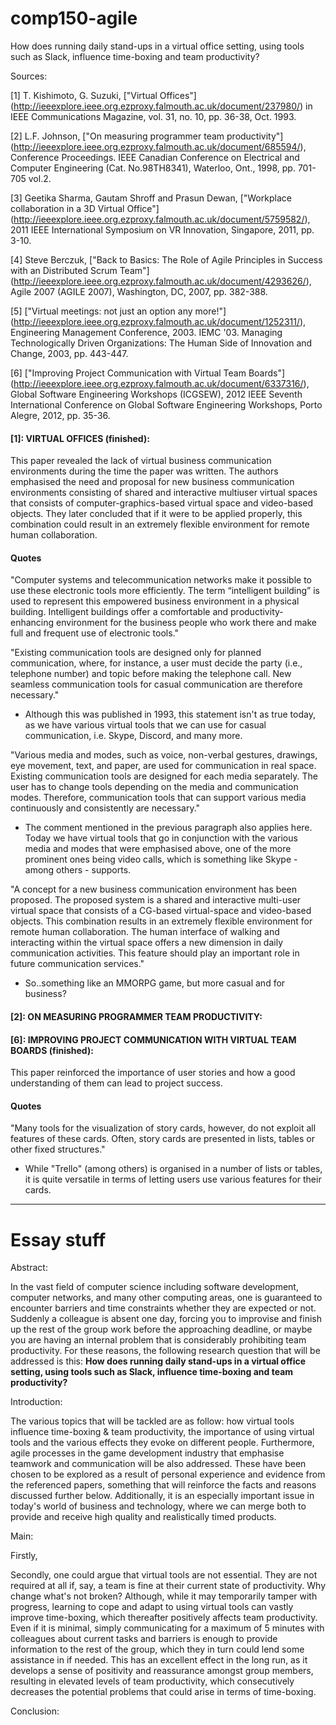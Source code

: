 # comp150-agile
How does running daily stand-ups in a virtual office setting, using tools such as Slack, influence time-boxing and team productivity?

Sources:

[1] T. Kishimoto, G. Suzuki, ["Virtual Offices"] (http://ieeexplore.ieee.org.ezproxy.falmouth.ac.uk/document/237980/) in IEEE Communications Magazine, vol. 31, no. 10, pp. 36-38, Oct. 1993.

[2] L.F. Johnson, ["On measuring programmer team productivity"] (http://ieeexplore.ieee.org.ezproxy.falmouth.ac.uk/document/685594/), Conference Proceedings. IEEE Canadian Conference on Electrical and Computer Engineering (Cat. No.98TH8341), Waterloo, Ont., 1998, pp. 701-705 vol.2.

[3] Geetika Sharma, Gautam Shroff and Prasun Dewan, ["Workplace collaboration in a 3D Virtual Office"] (http://ieeexplore.ieee.org.ezproxy.falmouth.ac.uk/document/5759582/), 2011 IEEE International Symposium on VR Innovation, Singapore, 2011, pp. 3-10.

[4] Steve Berczuk, ["Back to Basics: The Role of Agile Principles in Success with an Distributed Scrum Team"] (http://ieeexplore.ieee.org.ezproxy.falmouth.ac.uk/document/4293626/), Agile 2007 (AGILE 2007), Washington, DC, 2007, pp. 382-388.

[5] ["Virtual meetings: not just an option any more!"] (http://ieeexplore.ieee.org.ezproxy.falmouth.ac.uk/document/1252311/), Engineering Management Conference, 2003. IEMC '03. Managing Technologically Driven Organizations: The Human Side of Innovation and Change, 2003, pp. 443-447.

[6] ["Improving Project Communication with Virtual Team Boards"] (http://ieeexplore.ieee.org.ezproxy.falmouth.ac.uk/document/6337316/), Global Software Engineering Workshops (ICGSEW), 2012 IEEE Seventh International Conference on Global Software Engineering Workshops, Porto Alegre, 2012, pp. 35-36.


#### [1]: VIRTUAL OFFICES (finished):

This paper revealed the lack of virtual business communication environments during the time the paper was written. The authors emphasised the need and proposal for new business communication environments consisting of shared and interactive multiuser virtual spaces that consists of computer-graphics-based virtual space and video-based objects. They later concluded that if it were to be applied properly, this combination could result in an extremely flexible environment for remote human collaboration.


#### Quotes

"Computer systems and telecommunication networks make it possible to use these electronic tools more efficiently. The term “intelligent building” is used to represent this empowered business environment in a physical building. Intelligent buildings offer a comfortable and productivity-enhancing environment for the business people who work there and make full and frequent use of electronic tools."

"Existing communication tools are designed only for planned communication, where, for instance, a user must decide the party (i.e., telephone number) and topic before making the telephone call. New seamless communication tools for casual communication are therefore necessary." 
- Although this was published in 1993, this statement isn't as true today, as we have various virtual tools that we can use for casual communication, i.e. Skype, Discord, and many more. 

"Various media and modes, such as voice, non-verbal gestures, drawings, eye movement, text, and paper, are used for communication in real space. Existing communication tools are designed for each media separately. The user has to change tools depending on the media and communication modes. Therefore, communication tools that can support various media continuously and consistently are necessary." 
- The comment mentioned in the previous paragraph also applies here. Today we have virtual tools that go in conjunction with the various media and modes that were emphasised above, one of the more prominent ones being video calls, which is something like Skype - among others - supports.

"A concept for a new business communication environment has been proposed. The proposed system is a shared and interactive multi-user virtual space that consists of a CG-based virtual-space and video-based objects. This combination results in an extremely flexible environment for remote human collaboration. The human interface of walking and interacting within the virtual space offers a new dimension in daily communication activities. This feature should play an important role in future communication services."
- So..something like an MMORPG game, but more casual and for business?

#### [2]: ON MEASURING PROGRAMMER TEAM PRODUCTIVITY:

#### [6]: IMPROVING PROJECT COMMUNICATION WITH VIRTUAL TEAM BOARDS (finished):

This paper reinforced the importance of user stories and how a good understanding of them can lead to project success. 


#### Quotes
"Many tools for the visualization of story cards, however, do not exploit all features of these cards. Often, story cards are presented in lists, tables or other fixed structures."
- While "Trello" (among others) is organised in a number of lists or tables, it is quite versatile in terms of letting users use various features for their cards.

----------------------------------------------------------------------------------------------------------------------------------------
# Essay stuff
Abstract:

In the vast field of computer science including software development, computer networks, and many other computing areas, one is guaranteed to encounter barriers and time constraints whether they are expected or not. Suddenly a colleague is absent one day, forcing you to improvise and finish up the rest of the group work before the approaching deadline, or maybe you are having an internal problem that is considerably prohibiting team productivity. For these reasons, the following research question that will be addressed is this: **How does running daily stand-ups in a virtual office setting, using tools such as Slack, influence time-boxing and team productivity?** 

Introduction:

The various topics that will be tackled are as follow: how virtual tools influence time-boxing & team productivity, the importance of using virtual tools and the various effects they evoke on different people. Furthermore, agile processes in the game development industry that emphasise teamwork and communication will be also addressed. These have been chosen to be explored as a result of personal experience and evidence from the referenced papers, something that will reinforce the facts and reasons discussed further below. Additionally, it is an especially important issue in today's world of business and technology, where we can merge both to provide and receive high quality and realistically timed products. 

Main:

Firstly, 

Secondly, one could argue that virtual tools are not essential. They are not required at all if, say, a team is fine at their current state of productivity. Why change what's not broken? Although, while it may temporarily tamper with progress, learning to cope and adapt to using virtual tools can vastly improve time-boxing, which thereafter positively affects team productivity. Even if it is minimal, simply communicating for a maximum of 5 minutes with colleagues about current tasks and barriers is enough to provide information to the rest of the group, which they in turn could lend some assistance in if needed. This has an excellent effect in the long run, as it develops a sense of positivity and reassurance amongst group members, resulting in elevated levels of team productivity, which consecutively decreases the potential problems that could arise in terms of time-boxing.  


Conclusion:
